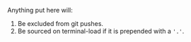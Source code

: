 Anything put here will:

1. Be excluded from git pushes.
2. Be sourced on terminal-load if it is prepended with a `'.'`.
